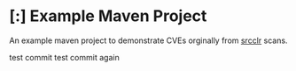 # [:] Example Maven Project

An example maven project to demonstrate CVEs orginally from [srcclr](https://www.srcclr.com) scans.

test commit
test commit again
